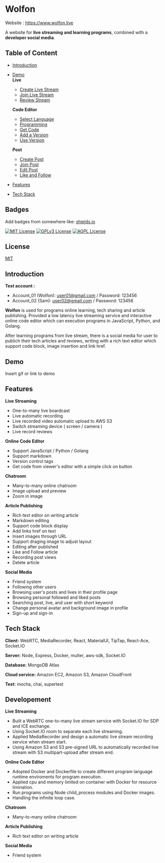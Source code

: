 
# Wolfon

Website : https://www.wolfon.live

A website for **live streaming and learning programs**, combined with a **developer social media**.

## Table of Content
- [Introduction](#introduction)  
- [Demo](#demo)  
    **Live**
    - [Create Live Stream](#createLive)
    - [Join Live Stream](#joinLive)
    - [Review Stream](#reviewLive)

     **Code Editor**
    - [Select Language](#selectCode)
    - [Programming](#writeCode)
    - [Get Code](#getCode)
    - [Add a Version](#addCode)
    - [Use Version](#useCode)

    **Post**
    - [Create Post](#createPost)
    - [Join Post](#joinPost)
    - [Edit Post](#editPost)
    - [Like and Follow](#likePost)
- [Features](#features)  
- [Tech Stack](#techStack)  
## Badges

Add badges from somewhere like: [shields.io](https://shields.io/)

[![MIT License](https://img.shields.io/badge/License-MIT-green.svg)](https://choosealicense.com/licenses/mit/)
[![GPLv3 License](https://img.shields.io/badge/License-GPL%20v3-yellow.svg)](https://opensource.org/licenses/)
[![AGPL License](https://img.shields.io/badge/license-AGPL-blue.svg)](http://www.gnu.org/licenses/agpl-3.0)


## License

[MIT](https://choosealicense.com/licenses/mit/)


<a name="introduction"></a>
## Introduction
**Test account :**
- Account_01 (Wolfon): user01@gmail.com / Password: 123456
- Account_02 (Sam): user02@gmail.com / Password: 123456

**Wolfon** is used for programs online learning, tech sharing and article publishing.
Provided a low latency live streaming service and interactive online code editor which can execution programs in JavaScript, Python, and Golang.

After learning programs from live stream, there is a social media for user to publich their tech articles and reviews, writing with a rich text editor which support code block, image insertion and link href.<a name="demo"></a>
## Demo

<a name="createLive"></a>
Insert gif or link to demo

<a name="joinLive"></a>
<a name="reviewLive"></a>
<a name="selectCode"></a>
<a name="writeCode"></a>
<a name="getCode"></a>
<a name="addCode"></a>
<a name="useCode"></a>
<a name="createPost"></a>
<a name="joinPost"></a>
<a name="editPost"></a>
<a name="likePost"></a><a name="features"></a>
## Features

**Live Streaming**
- One-to-many live boardcast
- Live automatic recording
- Live recorded video automatic upload to AWS S3
- Switch streaming device ( screen / camera )
- Live record reviews

**Online Code Editor**
- Support JavaScript / Python / Golang
- Support markdown
- Version control tags
- Get code from viewer's editor with a simple click on button

**Chatroom**
- Many-to-many online chatroom
- Image upload and preview
- Zoom in image

**Article Publishing**
- Rich text editor on writing article
- Markdown editing
- Support code block display
- Add links href on text
- Insert images through URL
- Support draging image to adjust layout
- Editing after published
- Like and Follow article
- Recording post views
- Delete article

**Social Media**
- Friend system
- Following other users
- Browsing user's posts and lives in their profile page
- Browsing personal followed and liked posts
- Searching post, live, and user with short keyword
- Change personal avatar and background image in profile
- Sign-up and sign-in<a name="techStack"></a>
## Tech Stack

**Client:** WebRTC, MediaRecorder, React, MaterialUI, TipTap, React-Ace, Socket.IO

**Server:** Node, Express, Docker, multer, aws-sdk, Socket.IO

**Database:** MongoDB Atlas

**Cloud service:** Amazon EC2, Amazon S3, Amazon CloudFront

**Test:** mocha, chai, supertest

## Developement

**Live Streaming**
- Built a WebRTC one-to-many live stream service with Socket.IO for SDP and ICE exchange.
- Using Socket.IO room to separate each live streaming.
- Applied MediaRecorder and design a automatic live stream recording service when stream start.
- Using Amazon S3 and S3 pre-signed URL to automatically recorded live stream with S3 multipart-upload after stream end.

**Online Code Editor**
- Adopted Docker and Dockerfile to create different program language runtime enviroments for program execution.
- Applied cpu and memory limited on container with Docker for resource limination.
- Run programs using Node child_process modules and Docker images.
- Handling the infinite loop case.


**Chatroom**
- Many-to-many online chatroom


**Article Publishing**
- Rich text editor on writing article


**Social Media**
- Friend system
